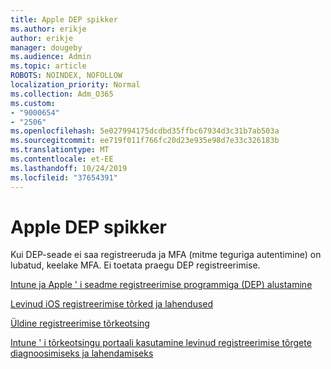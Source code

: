 ```yaml
---
title: Apple DEP spikker
ms.author: erikje
author: erikje
manager: dougeby
ms.audience: Admin
ms.topic: article
ROBOTS: NOINDEX, NOFOLLOW
localization_priority: Normal
ms.collection: Adm_O365
ms.custom:
- "9000654"
- "2506"
ms.openlocfilehash: 5e027994175dcdbd35ffbc67934d3c31b7ab503a
ms.sourcegitcommit: ee719f011f766fc20d23e935e98d7e33c326183b
ms.translationtype: MT
ms.contentlocale: et-EE
ms.lasthandoff: 10/24/2019
ms.locfileid: "37654391"
---
```

# <a name="help-with-apple-dep"></a>Apple DEP spikker

Kui DEP-seade ei saa registreeruda ja MFA (mitme teguriga autentimine) on lubatud, keelake MFA. Ei toetata praegu DEP registreerimise.

[Intune ja Apple ' i seadme registreerimise programmiga (DEP) alustamine](https://docs.microsoft.com/intune/enrollment/device-enrollment-program-enroll-ios)

[Levinud iOS registreerimise tõrked ja lahendused](https://docs.microsoft.com/intune/enrollment/troubleshoot-ios-enrollment-errors)

[Üldine registreerimise tõrkeotsing](https://docs.microsoft.com/intune/enrollment/troubleshoot-device-enrollment-in-intune)

[Intune ' i tõrkeotsingu portaali kasutamine levinud registreerimise tõrgete diagnoosimiseks ja lahendamiseks](https://docs.microsoft.com/intune/fundamentals/help-desk-operators)



